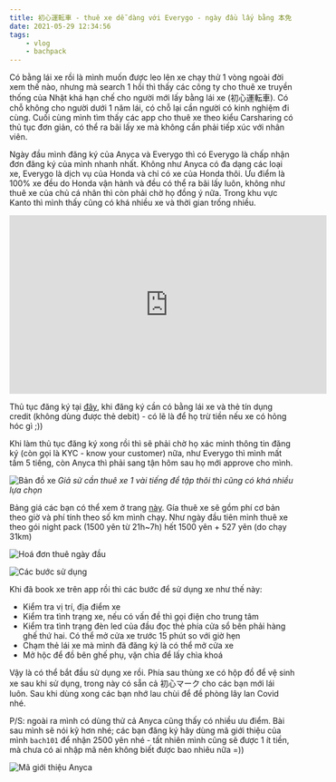 ```yaml
---
title: 初心運転車 - thuê xe dễ dàng với Everygo - ngày đầu lấy bằng 本免
date: 2021-05-29 12:34:56
tags:
    - vlog
    - bachpack
---
```

Có bằng lái xe rồi là mình muốn được leo lên xe chạy thử 1 vòng ngoài đời xem thế nào, nhưng mà search 1 hồi thì thấy các công ty cho thuê xe truyền thống của Nhật khá hạn chế cho người mới lấy bằng lái xe (初心運転車). Có chỗ không cho người dưới 1 năm lái, có chỗ lại cần người có kinh nghiệm đi cùng. Cuối cùng mình tìm thấy các app cho thuê xe theo kiểu Carsharing có thủ tục đơn giản, có thể ra bãi lấy xe mà không cần phải tiếp xúc với nhân viên.

Ngày đầu mình đăng ký của Anyca và Everygo thì có Everygo là chấp nhận đơn đăng ký của mình nhanh nhất. Không như Anyca có đa dạng các loại xe, Everygo là dịch vụ của Honda và chỉ có xe của Honda thôi. Ưu điểm là 100% xe đều do Honda vận hành và đều có thể ra bãi lấy luôn, không như thuê xe của chủ cá nhân thì còn phải chờ họ đồng ý nữa. Trong khu vực Kanto thì mình thấy cũng có khá nhiều xe và thời gian trống nhiều.

<iframe width="560" height="315" src="https://www.youtube.com/embed/I0RrKMT1ijg" title="YouTube video player" frameborder="0" allow="accelerometer; autoplay; clipboard-write; encrypted-media; gyroscope; picture-in-picture" allowfullscreen></iframe>

<!-- more -->

Thủ tục đăng ký tại [đây](https://www.honda.co.jp/everygo/howtouse/), khi đăng ký cần có bằng lái xe và thẻ tín dụng credit (không dùng được thẻ debit) - có lẽ là để họ trừ tiền nếu xe có hỏng hóc gì ;))

Khi làm thủ tục đăng ký xong rồi thì sẽ phải chờ họ xác minh thông tin đăng ký (còn gọi là KYC - know your customer) nữa, như Everygo thì mình mất tầm 5 tiếng, còn Anyca thì phải sang tận hôm sau họ mới approve cho mình.

![Bản đồ xe](https://i.imgur.com/r8dlpsb.jpg)
_Giả sử cần thuê xe 1 vài tiếng để tập thôi thì cũng có khá nhiều lựa chọn_

Bảng giá các bạn có thể xem ở trang [này](https://www.honda.co.jp/everygo/price/). Gía thuê xe sẽ gồm phí cơ bản theo giờ và phí tính theo số km mình chạy. Như ngày đầu tiên mình thuê xe theo gói night pack (1500 yên từ 21h~7h) hết 1500 yên + 527 yên (do chạy 31km)

![Hoá đơn thuê ngày đầu](https://i.imgur.com/v7FlC1o.jpg)


![Các bước sử dụng](https://i.imgur.com/yS4FtiK.png)

Khi đã book xe trên app rồi thì các bước để sử dụng xe như thế này:
- Kiểm tra vị trí, địa điểm xe
- Kiểm tra tình trạng xe, nếu có vấn đề thì gọi điện cho trung tâm 
- Kiểm tra tình trạng đèn led của đầu đọc thẻ phía cửa sổ bên phải hàng ghế thứ hai. Có thể mở cửa xe trước 15 phút so với giờ hẹn   
- Chạm thẻ lái xe mà mình đã đăng ký là có thể mở cửa xe
- Mở hộc để đồ bên ghế phụ, vặn chìa để lấy chìa khoá

Vậy là có thể bắt đầu sử dụng xe rồi. Phía sau thùng xe có hộp đồ để vệ sinh xe sau khi sử dụng, trong này có sẵn cả 初心マーク cho các bạn mới lái luôn. Sau khi dùng xong các bạn nhớ lau chùi để đề phòng lây lan Covid nhé.

P/S: ngoài ra mình có dùng thử cả Anyca cũng thấy có nhiều ưu điểm. Bài sau mình sẽ nói kỹ hơn nhé; các bạn đăng ký hãy dùng mã giới thiệu của mình `bach101` để nhận 2500 yên nhé - tất nhiên mình cũng sẽ được 1 ít tiền, mà chưa có ai nhập mã nên không biết được bao nhiêu nữa =))

![Mã giới thiệu Anyca](https://i.imgur.com/fVSd40Y.jpg)
